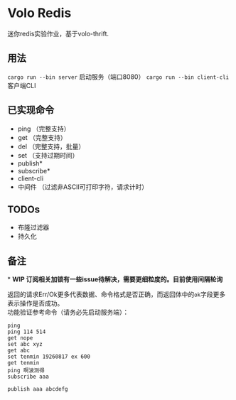 # Volo Redis

迷你redis实验作业，基于volo-thrift.  

## 用法

`cargo run --bin server` 启动服务（端口8080）
`cargo run --bin client-cli` 客户端CLI

## 已实现命令
- ping （完整支持）
- get （完整支持）
- del （完整支持，批量）
- set （支持过期时间）
- publish*
- subscribe*
- client-cli
- 中间件 （过滤非ASCII可打印字符，请求计时）

## TODOs

- 布隆过滤器
- 持久化

## 备注

\* **WIP 订阅相关加锁有一些issue待解决，需要更细粒度的。目前使用间隔轮询**

返回的请求Err/Ok更多代表数据、命令格式是否正确，而返回体中的`ok`字段更多表示操作是否成功。  
功能验证参考命令（请务必先启动服务端）：  
```plaintext
ping
ping 114 514
get nope
set abc xyz
get abc
set tenmin 19260817 ex 600
get tenmin
ping 啊波测得
subscribe aaa
```
```plaintext
publish aaa abcdefg
```